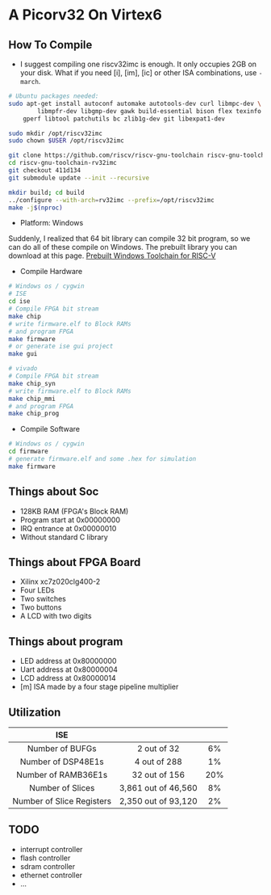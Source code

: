 # A Picorv32 On Virtex6

## How To Compile  

- I suggest compiling one riscv32imc is enough. It only occupies 2GB on your disk. What if you need [i], [im], [ic] or other ISA combinations, use `-march`.

```bash
# Ubuntu packages needed:
sudo apt-get install autoconf automake autotools-dev curl libmpc-dev \
        libmpfr-dev libgmp-dev gawk build-essential bison flex texinfo \
    gperf libtool patchutils bc zlib1g-dev git libexpat1-dev

sudo mkdir /opt/riscv32imc
sudo chown $USER /opt/riscv32imc

git clone https://github.com/riscv/riscv-gnu-toolchain riscv-gnu-toolchain-rv32imc
cd riscv-gnu-toolchain-rv32imc
git checkout 411d134
git submodule update --init --recursive

mkdir build; cd build
../configure --with-arch=rv32imc --prefix=/opt/riscv32imc
make -j$(nproc)
```

- Platform: Windows  

Suddenly, I realized that 64 bit library can compile 32 bit program, so we can do all of these compile on Windows. The prebuilt library you can download at this page. [Prebuilt Windows Toolchain for RISC-V](https://gnutoolchains.com/risc-v/)  

- Compile Hardware  

```bash
# Windows os / cygwin
# ISE
cd ise
# Compile FPGA bit stream
make chip
# write firmware.elf to Block RAMs
# and program FPGA
make firmware
# or generate ise gui project
make gui

# vivado
# Compile FPGA bit stream
make chip_syn
# write firmware.elf to Block RAMs
make chip_mmi
# and program FPGA
make chip_prog

```

- Compile Software  

```bash
# Windows os / cygwin
cd firmware
# generate firmware.elf and some .hex for simulation
make firmware
```

## Things about Soc  

- 128KB RAM (FPGA's Block RAM)
- Program start at 0x00000000
- IRQ entrance at 0x00000010
- Without standard C library  

## Things about FPGA Board  

- Xilinx xc7z020clg400-2
- Four LEDs
- Two switches
- Two buttons
- A LCD with two digits

## Things about program  

- LED address at 0x80000000
- Uart address at 0x80000004
- LCD address at 0x80000014
- [m] ISA made by a four stage pipeline multiplier

## Utilization  

|  ISE    |      |      |
| :----: | :----: | :----: |
|  Number of BUFGs    |   2 out of 32      |   6%   |
|  Number of DSP48E1s     |  4 out of 288    |    1%   |
|  Number of RAMB36E1s   |  32 out of 156    |   20%    |
| Number of Slices |3,861 out of  46,560|8%|
| Number of Slice Registers  |2,350 out of  93,120|2%|

## TODO
- interrupt controller
- flash controller
- sdram controller
- ethernet controller
- ...
